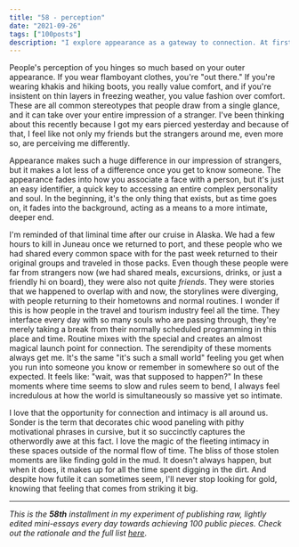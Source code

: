 ```yaml
---
title: "58 - perception"
date: "2021-09-26"
tags: ["100posts"]
description: "I explore appearance as a gateway to connection. At first, it's all we know, but eventually, it becomes just the key for unlocking a deeper connection. Deep emotional connection is all around us for the taking; we just have to be willing to dig for it and receive it when it appears."
---
```

People's perception of you hinges so much based on your outer appearance. If you wear flamboyant clothes, you're "out there." If you're wearing khakis and hiking boots, you really value comfort, and if you're insistent on thin layers in freezing weather, you value fashion over comfort. These are all common stereotypes that people draw from a single glance, and it can take over your entire impression of a stranger. I've been thinking about this recently because I got my ears pierced yesterday and because of that, I feel like not only my friends but the strangers around me, even more so, are perceiving me differently. 

Appearance makes such a huge difference in our impression of strangers, but it makes a lot less of a difference once you get to know someone. The appearance fades into how you associate a face with a person, but it's just an easy identifier, a quick key to accessing an entire complex personality and soul. In the beginning, it's the only thing that exists, but as time goes on, it fades into the background, acting as a means to a more intimate, deeper end.

I'm reminded of that liminal time after our cruise in Alaska. We had a few hours to kill in Juneau once we returned to port, and these people who we had shared every common space with for the past week returned to their original groups and traveled in those packs. Even though these people were far from strangers now (we had shared meals, excursions, drinks, or just a friendly hi on board), they were also not quite _friends_. They were stories that we happened to overlap with and now, the storylines were diverging, with people returning to their hometowns and normal routines. I wonder if this is how people in the travel and tourism industry feel all the time. They interface every day with so many souls who are passing through, they're merely taking a break from their normally scheduled programming in this place and time. Routine mixes with the special and creates an almost magical launch point for connection. The serendipity of these moments always get me. It's the same "it's such a small world" feeling you get when you run into someone you know or remember in somewhere so out of the expected. It feels like: "wait, was that supposed to happen?" In these moments where time seems to slow and rules seem to bend, I always feel incredulous at how the world is simultaneously so massive yet so intimate.

I love that the opportunity for connection and intimacy is all around us. Sonder is the term that decorates chic wood paneling with pithy motivational phrases in cursive, but it so succinctly captures the otherwordly awe at this fact. I love the magic of the fleeting intimacy in these spaces outside of the normal flow of time. The bliss of those stolen moments are like finding gold in the mud. It doesn't always happen, but when it does, it makes up for all the time spent digging in the dirt. And despite how futile it can sometimes seem, I'll never stop looking for gold, knowing that feeling that comes from striking it big.

---

*This is the **58th** installment in my experiment of publishing raw, lightly edited mini-essays every day towards achieving 100 public pieces. Check out the rationale and the full list [here](https://www.spencerchang.me/experiments/100posts/)*.

